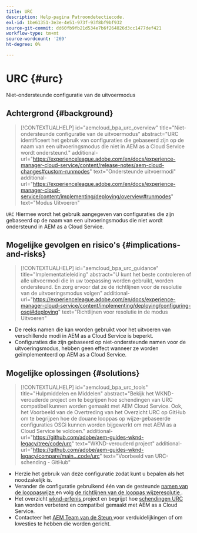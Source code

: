 ```yaml
---
title: URC
description: Help-pagina Patroondetectiecode.
exl-id: 1be61351-3e3e-4e51-973f-93f8bf9bf932
source-git-commit: dd60fb9fb21d534e7b6f264826d3cc1477def421
workflow-type: tm+mt
source-wordcount: '269'
ht-degree: 0%

---
```


# URC {#urc}

Niet-ondersteunde configuratie van de uitvoermodus

## Achtergrond {#background}

>[!CONTEXTUALHELP]
>id="aemcloud_bpa_urc_overview"
>title="Niet-ondersteunde configuratie van de uitvoermodus"
>abstract="URC identificeert het gebruik van configuraties die gebaseerd zijn op de naam van een uitvoeringsmodus die niet in AEM as a Cloud Service wordt ondersteund."
>additional-url="https://experienceleague.adobe.com/en/docs/experience-manager-cloud-service/content/release-notes/aem-cloud-changes#custom-runmodes" text="Ondersteunde uitvoermodi"
>additional-url="https://experienceleague.adobe.com/en/docs/experience-manager-cloud-service/content/implementing/deploying/overview#runmodes" text="Modus Uitvoeren"

`URC` Hiermee wordt het gebruik aangegeven van configuraties die zijn gebaseerd op de naam van een uitvoeringsmodus die niet wordt ondersteund in AEM as a Cloud Service.

## Mogelijke gevolgen en risico&#39;s {#implications-and-risks}

>[!CONTEXTUALHELP]
>id="aemcloud_bpa_urc_guidance"
>title="Implementatieleiding"
>abstract="U kunt het beste controleren of alle uitvoermodi die in uw toepassing worden gebruikt, worden ondersteund. En zorg ervoor dat ze de richtlijnen voor de resolutie van de uitvoeringsmodus volgen"
>additional-url="https://experienceleague.adobe.com/en/docs/experience-manager-cloud-service/content/implementing/deploying/configuring-osgi#deploying" text="Richtlijnen voor resolutie in de modus Uitvoeren"

* De reeks namen die kan worden gebruikt voor het uitvoeren van verschillende modi in AEM as a Cloud Service is beperkt.
* Configuraties die zijn gebaseerd op niet-ondersteunde namen voor de uitvoeringsmodus, hebben geen effect wanneer ze worden geïmplementeerd op AEM as a Cloud Service.

## Mogelijke oplossingen {#solutions}

>[!CONTEXTUALHELP]
>id="aemcloud_bpa_urc_tools"
>title="Hulpmiddelen en Middelen"
>abstract="Bekijk het WKND-verouderde project om te begrijpen hoe schendingen van URC compatibel kunnen worden gemaakt met AEM Cloud Service. Ook, het Voorbeeld van de Overtreding van het Overzicht URC op GitHub om te begrijpen hoe de douane looppas op wijze-gebaseerde configuraties OSGi kunnen worden bijgewerkt om met AEM as a Cloud Service te voldoen."
>additional-url="https://github.com/adobe/aem-guides-wknd-legacy/tree/code/urc" text="WKND-verouderd project"
>additional-url="https://github.com/adobe/aem-guides-wknd-legacy/compare/main...code/urc" text="Voorbeeld van URC-schending - GitHub"

* Herzie het gebruik van deze configuratie zodat kunt u bepalen als het noodzakelijk is.
* Verander de configuratie gebruikend één van de gesteunde [ namen van de looppaswijze ](https://experienceleague.adobe.com/en/docs/experience-manager-cloud-service/content/release-notes/aem-cloud-changes#custom-runmodes) en volg [ de richtlijnen van de looppas wijzeresolutie ](https://experienceleague.adobe.com/en/docs/experience-manager-cloud-service/content/implementing/deploying/configuring-osgi#runmode-resolution).
* Het overzicht [ wknd-erfenis ](https://github.com/adobe/aem-guides-wknd-legacy/tree/code/urc) project en begrijpt hoe [ schendingen URC ](https://github.com/adobe/aem-guides-wknd-legacy/compare/main...code/urc) kan worden verbeterd en compatibel gemaakt met AEM as a Cloud Service.
* Contacteer het [ AEM Team van de Steun ](https://helpx.adobe.com/enterprise/using/support-for-experience-cloud.html) voor verduidelijkingen of om kwesties te hebben die worden gericht.
